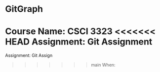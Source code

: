 # GitGraph
Course Name: CSCI 3323
<<<<<<< HEAD
Assignment: Git Assignment 
=======
Assignment: Git Assign
>>>>>>> main
When: